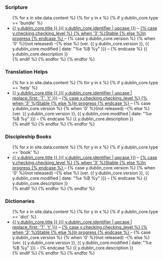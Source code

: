 ### Scripture

<ul>
{% for x in site.data.content %} {% for y in x %} {% if y.dublin_core.type == 'bundle' %}
 <li>
  <a href="/{{ y.dublin_core.identifier }}/"> {{ y.dublin_core.title }} ({{ y.dublin_core.identifier | upcase }})</a> –
  <a href="{{ y.dublin_core.url }}">
{% case y.checking.checking_level %}
{% when '3' %}Stable {% else %}In progress
{% endcase %}
  </a> –
{% case y.dublin_core.version %}
{% when '0' %}(not released) –{% else %}
(ver. {{ y.dublin_core.version }}, {{ y.dublin_core.modified | date: "%e %B %y" }}) –
{% endcase %}
{{ y.dublin_core.description }}
 </li>
{% endif %} {% endfor %} {% endfor %}
</ul>

### Translation Helps

<ul>
{% for x in site.data.content %} {% for y in x %} {% if y.dublin_core.type == 'help' %}
 <li>
  <a href="/{{ y.dublin_core.identifier }}/"> {{ y.dublin_core.title }} ({{ y.dublin_core.identifier | upcase | replace_first: 'T', 't' }})</a> –
  <a href="{{ y.dublin_core.url }}">
{% case y.checking.checking_level %}
{% when '3' %}Stable {% else %}In progress
{% endcase %}
  </a> –
{% case y.dublin_core.version %}
{% when '0' %}(not released) –{% else %}
(ver. {{ y.dublin_core.version }}, {{ y.dublin_core.modified | date: "%e %B %y" }}) –
{% endcase %}
{{ y.dublin_core.description }}
 </li>
{% endif %} {% endfor %} {% endfor %}
</ul>

### Discipleship Books

<ul>
{% for x in site.data.content %} {% for y in x %} {% if y.dublin_core.type == 'book' %}
 <li>
  <a href="/{{ y.dublin_core.identifier }}/"> {{ y.dublin_core.title }} ({{ y.dublin_core.identifier | upcase }})</a> –
  <a href="{{ y.dublin_core.url }}">
{% case y.checking.checking_level %}
{% when '3' %}Stable {% else %}In progress
{% endcase %}
  </a> –
{% case y.dublin_core.version %}
{% when '0' %}(not released) –{% else %}
(ver. {{ y.dublin_core.version }}, {{ y.dublin_core.modified | date: "%e %B %y" }}) –
{% endcase %}
{{ y.dublin_core.description }}
 </li>
{% endif %} {% endfor %} {% endfor %}
</ul>

### Dictionaries

<ul>
{% for x in site.data.content %} {% for y in x %} {% if y.dublin_core.type == 'dict' %}
 <li>
  <a href="/{{ y.dublin_core.identifier }}/"> {{ y.dublin_core.title }} ({{ y.dublin_core.identifier | upcase | replace_first: 'T', 't' }})</a> –
  <a href="{{ y.dublin_core.url }}">
{% case y.checking.checking_level %}
{% when '3' %}Stable {% else %}In progress
{% endcase %}
  </a> –
{% case y.dublin_core.version %}
{% when '0' %}(not released) –{% else %}
(ver. {{ y.dublin_core.version }}, {{ y.dublin_core.modified | date: "%e %B %y" }}) –
{% endcase %}
{{ y.dublin_core.description }}
 </li>
{% endif %} {% endfor %} {% endfor %}
</ul>
